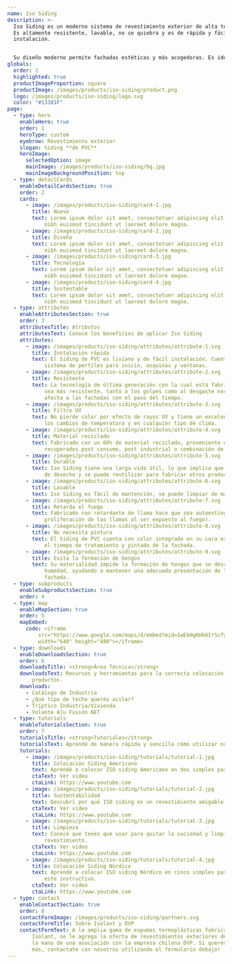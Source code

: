 ```yaml
---
name: Iso Siding
description: >-
  Iso Siding es un moderno sistema de revestimiento exterior de alta tecnología.
  Es altamente resistente, lavable, no se quiebra y es de rápida y fácil
  instalación. 


  Su diseño moderno permite fachadas estéticas y más acogedoras. Es ideal para reemplazar terminaciones tradicionales y tienen mínimo costo de mantenimiento, ya que requiere la aplicación de otros productos.
globals:
  order: 2
  highlighted: true
  productImageProportion: square
  productImage: /images/products/iso-siding/product.png
  logo: /images/products/iso-siding/logo.svg
  color: "#13381F"
page:
  - type: hero
    enableHero: true
    order: 1
    heroType: custom
    eyebrow: Revestimiento exterior
    slogan: Siding **de PVC**
    heroImage:
      selectedOption: image
      mainImage: /images/products/iso-siding/bg.jpg
      mainImageBackgroundPosition: top
  - type: detailCards
    enableDetailCardsSection: true
    order: 2
    cards:
      - image: /images/products/iso-siding/card-1.jpg
        title: Nuevo
        text: Lorem ipsum dolor sit amet, consectetuer adipiscing elit, sed diam nonummy
            nibh euismod tincidunt ut laoreet dolore magna.
      - image: /images/products/iso-siding/card-2.jpg
        title: Diseño
        text: Lorem ipsum dolor sit amet, consectetuer adipiscing elit, sed diam nonummy
            nibh euismod tincidunt ut laoreet dolore magna.
      - image: /images/products/iso-siding/card-3.jpg
        title: Tecnología
        text: Lorem ipsum dolor sit amet, consectetuer adipiscing elit, sed diam nonummy
            nibh euismod tincidunt ut laoreet dolore magna.
      - image: /images/products/iso-siding/card-4.jpg
        title: Sustentable
        text: Lorem ipsum dolor sit amet, consectetuer adipiscing elit, sed diam nonummy
            nibh euismod tincidunt ut laoreet dolore magna.
  - type: attributes
    enableAttributesSection: true
    order: 3
    attributesTitle: Atributos
    attributesText: Conocé los beneficios de aplicar Iso Siding
    attributes:
      - image: /images/products/iso-siding/attributes/attribute-1.svg
        title: Instalación rápida
        text: El Siding de PVC es liviano y de fácil instalación. Cuenta con un completo
            sistema de perfiles para inicio, esquinas y ventanas.
      - image: /images/products/iso-siding/attributes/attribute-2.svg
        title: Resistente
        text: La tecnología de última generación con la cual está fabricado, permite que
            sea más resistente, tanto a los golpes como al desgaste normal que
            afecta a las fachadas con el paso del tiempo.
      - image: /images/products/iso-siding/attributes/attribute-3.svg
        title: Filtro UV
        text: No pierde color por efecto de rayos UV y tiene un excelente desempeño ante
            los cambios de temperatura y en cualquier tipo de clima.
      - image: /images/products/iso-siding/attributes/attribute-4.svg
        title: Material reciclado
        text: Fabricado con un 60% de material reciclado, proveniente de materiales
            recuperados post consumo, post industrial o combinación de ambos.
      - image: /images/products/iso-siding/attributes/attribute-5.svg
        title: Durable
        text: Iso Siding tiene una larga vida útil, lo que implica que no es un material
            de desecho y se puede reutilizar para fabricar otros productos.
      - image: /images/products/iso-siding/attributes/attribute-6.svg
        title: Lavable
        text: Iso Siding es fácil de mantención, se puede limpiar de manera sencilla.
      - image: /images/products/iso-siding/attributes/attribute-7.svg
        title: Retarda el fuego
        text: Fabricado con retardante de llama hace que sea autoextinguible (retarda la
            proliferación de las llamas al ser expuesto al fuego).
      - image: /images/products/iso-siding/attributes/attribute-8.svg
        title: No necesita pintura
        text: El Siding de PVC cuenta con color integrado en su cara exterior, ahorrando
            el tiempo de tratamiento y pintado de la fachada.
      - image: /images/products/iso-siding/attributes/attribute-9.svg
        title: Evita la formación de hongos
        text: Su materialidad impide la formación de hongos que se desarrollan con la
            humedad, ayudando a mantener una adecuada presentación de la
            fachada.
  - type: subproducts
    enableSubproductsSection: true
    order: 4
  - type: map
    enableMapSection: true
    order: 5
    mapEmbed:
      code: <iframe
          src="https://www.google.com/maps/d/embed?mid=1wEkHgKHk6IrScfy_DlQqJ9-TfTij8uY&ehbc=2E312F&noprof=1"
          width="640" height="480"></iframe>
  - type: downloads
    enableDownloadsSection: true
    order: 6
    downloadsTitle: <strong>Área Técnica</strong>
    downloadsText: Recursos y herramientas para la correcta colocación de nuestros
        productos.
    downloads:
      - Catálogo de Industria
      - ¿Qué tipo de techo querés aislar?
      - Tríptico Industria/Vivienda
      - Volante Alu Fusión NET
  - type: tutorials
    enableTutorialsSection: true
    order: 7
    tutorialsTitle: <strong>Tutoriales</strong>
    tutorialsText: Aprendé de manera rápida y sencilla cómo utilizar nuestros productos.
    tutorials:
      - image: /images/products/iso-siding/tutorials/tutorial-1.jpg
        title: Colocación Siding Americano
        text: Aprendé a colocar ISO siding Americano en dos simples pasos en este video.
        ctaText: Ver video
        ctaLink: https://www.youtube.com
      - image: /images/products/iso-siding/tutorials/tutorial-2.jpg
        title: Sustentabilidad
        text: Descubrí por qué ISO siding es un revestimiento amigable y ecológico.
        ctaText: Ver video
        ctaLink: https://www.youtube.com
      - image: /images/products/iso-siding/tutorials/tutorial-3.jpg
        title: Limpieza
        text: Conocé qué tenés que usar para quitar la suciedad y limpiar tu
            revestimiento.
        ctaText: Ver video
        ctaLink: https://www.youtube.com
      - image: /images/products/iso-siding/tutorials/tutorial-4.jpg
        title: Colocación Siding Nórdico
        text: Aprendé a colocar ISO siding Nórdico en cinco simples pasos a través de
            este instructivo.
        ctaText: Ver video
        ctaLink: https://www.youtube.com
  - type: contact
    enableContactSection: true
    order: 8
    contactFormImage: /images/products/iso-siding/partners.svg
    contactFormTitle: Sobre Isolant y DVP
    contactFormText: A la amplia gama de espumas termoplásticas fabricadas por
        Isolant, se le agrega la oferta de revestimientos exteriores de PVC, de
        la mano de una asociación con la empresa chilena DVP. Si querés conocer
        más, contactate con nosotros utilizando el formulario debajo!
---
```

